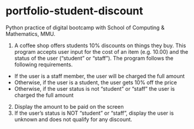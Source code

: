 # portfolio-student-discount
Python practice of digital bootcamp with School of Computing & Mathematics, MMU. 
1.	A coffee shop offers students 10% discounts on things they buy. This program accepts user input for the cost of an item (e.g. 10.00) and the status of the user (“student” or “staff”). The program follows the following requirements.
-	If the user is a staff member, the user will be charged the full amount
-	Otherwise, if the user is a student, the user gets 10% off the price
-	Otherwise, if the user status is not “student” or “staff” the user is charged the full amount
2.	Display the amount to be paid on the screen
3.	If the user’s status is NOT “student” or “staff”, display the user is unknown and does not qualify for any discount.
